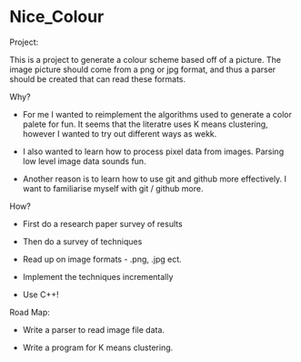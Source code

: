 # Nice_Colour

Project:

This is a project to generate a colour scheme based off of a picture. The image picture should come from a png or jpg
format, and thus a parser should be created that can read these formats.

Why?

  * For me I wanted to reimplement the algorithms used to generate a color palete for fun. It seems that the literatre 
  uses K means clustering, however I wanted to try out different ways as wekk.

  * I also wanted to learn how to process pixel data from images. Parsing low level image data sounds fun.

  * Another reason is to learn how to use git and github more effectively. I want to familiarise myself with git /
    github more.

How?
  
  * First do a research paper survey of results

  * Then do a survey of techniques

  * Read up on image formats - .png, .jpg ect.

  * Implement the techniques incrementally

  * Use C++!

Road Map:

  * Write a parser to read image file data.

  * Write a program for K means clustering.
